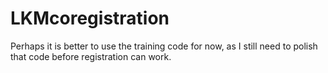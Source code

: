 # LKMcoregistration

Perhaps it is better to use the training code for now, as I still need to polish that code before registration can work. 

